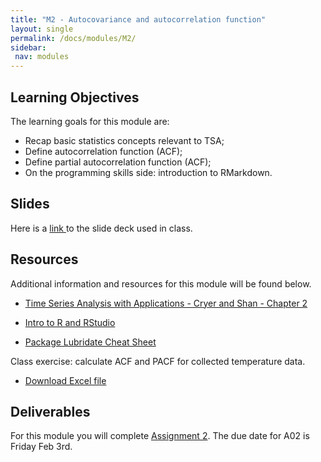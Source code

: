 ```yaml
---
title: "M2 - Autocovariance and autocorrelation function"
layout: single
permalink: /docs/modules/M2/
sidebar:
 nav: modules
---
```


## Learning Objectives

The learning goals for this module are:

* Recap basic statistics concepts relevant to TSA; <br>
* Define autocorrelation function (ACF); <br>
* Define partial autocorrelation function (ACF); <br>
* On the programming skills side: introduction to RMarkdown.

## Slides

Here is a <a href="/docs/modules/PPTS/TSA_M2_ACF.pdf" > link </a> to the slide deck used in class.



## Resources

Additional information and resources for this module will be found below. <br>

* <a href="/docs/modules/readings/M2_-_TSA-cryer-ch2.pdf" > Time Series Analysis with Applications - Cryer and Shan - Chapter 2 </a>

* <a href="/docs/modules/readings/M2_IntroR-RStudio.pdf" > Intro to R and RStudio </a>

* <a href="/docs/modules/readings/M2_Rpack-lubridate.pdf" > Package Lubridate Cheat Sheet </a>

Class exercise: calculate ACF and PACF for collected temperature data.

* <a href="/docs/modules/readings/M2_Temp_Example_ACF_PACF.xlsx" > Download Excel file </a>


## Deliverables

For this module you will complete [Assignment 2](https://github.com/ENV790/TimeSeriesAnalysis_Sp23/blob/main/Assignments/TSA_A02_Sp23.Rmd). The due date for A02 is Friday Feb 3rd.

